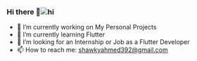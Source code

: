 ### Hi there 👋![hi](https://user-images.githubusercontent.com/59096080/115277570-ba471200-a144-11eb-9320-f9c6b8954f2c.gif)


- 🔭 I’m currently working on My Personal Projects
- 🌱 I’m currently learning Flutter
- 🤔 I’m looking for an Internship or Job as a Flutter Developer
- 📫 How to reach me: shawkyahmed392@gmail.com

